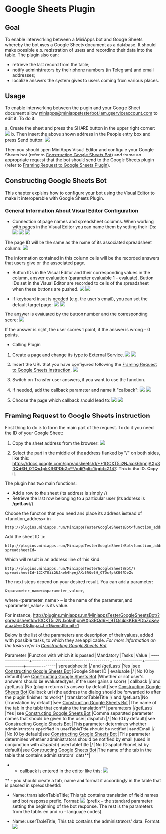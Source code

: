 # Google Sheets Plugin
## Goal

To enable interworking between a MiniApps bot and Google Sheets whereby the bot uses a Google Sheets document as a database. It should make possible e.g. registration of users and recording their data into the table. The plugin also can:

- retrieve the last record from the table;
- notify administrators by their phone numbers (in Telegram) and email addresses;
- localize answers the system gives to users coming from various places.

## Usage

To enable interworking between the plugin and your Google Sheet document allow miniapps@miniappstesterbot.iam.gserviceaccount.com to edit it. To do it:

a. Create the sheet and press the SHARE button in the upper right corner:
![](https://i.imgur.com/lEjAFXd.png)
b. Then insert the above shown address in the People entry box and press Send button:
![](https://i.imgur.com/X8rP7vb.png)

Then you should open MiniApps Visual Editor and configure your Google Sheets bot (refer to [Constructing Google Sheets Bot](#constructing-google-sheets-bot)) and frame an appropriate request that the bot should send to the Google Sheets plugin (refer to [Framing Request to Google Sheets Plugin](#framing-request-to-google-sheets-instruction)).

## Constructing Google Sheets Bot

This chapter explains how to configure your bot using the Visual Editor to make it interoperable with Google Sheets Plugin.

### General Information About Visual Editor Configuration

* Connection of page names and spreadsheet columns.
When working with pages in the Visual Editor you can name them by setting their IDs:
![](https://i.imgur.com/CoCewNh.png)
![](https://i.imgur.com/wlm427f.png) ![](https://i.imgur.com/HICDpii.png)

The page ID will be the same as the name of its associated spreadsheet column:
![](https://i.imgur.com/cBRLT01.png)

The information contained in this column cells will be the recorded answers that users give on the associated page.
* Button IDs in the Visual Editor and their corresponding values in the column, answer evaluation (parameter evaluable 1 - evaluate).
Button IDs set in the Visual Editor are recorded to cells of the spreadsheet when these buttons are pushed.
![](https://i.imgur.com/93zkqLu.png) 
![](https://i.imgur.com/EocsJss.png)

* If keyboard input is needed (e.g. the user's email), you can set the default target page:
![](https://i.imgur.com/8jvu6Qj.png)
![](https://i.imgur.com/HTTYSnL.png)

The answer is evaluated by the button number and the corresponding score:
![](https://i.imgur.com/VlALsut.png)

If the answer is right, the user scores 1 point, if the answer is wrong - 0 points.

* Calling Plugin:

1. Create a page and change its type to External Service.
![](https://i.imgur.com/Xs2ByBm.png)
![](https://i.imgur.com/Yed4RxL.png)

2. Insert the URL that you have configured following the [Framing Request to Google Sheets instruction](#framing-request-to-google-sheets-instruction).
![](https://i.imgur.com/nwNerHB.png)

3. Switch on Transfer user answers, if you want to use the function.

4. If needed, add the callback parameter and name it "callback":
![](https://i.imgur.com/xEt0sEA.png)
![](https://i.imgur.com/VWoEIRh.png)

5. Choose the page which callback should lead to:
![](https://i.imgur.com/owTVsKP.png)
![](https://i.imgur.com/5JNxJeT.png)
        
 ## Framing Request to Google Sheets instruction

First thing to do is to form the main part of the request. To do it you need the ID of your Google Sheet:

1. Copy the sheet address from the browser:
![](https://i.imgur.com/HytWfPz.png)

2. Select the part in the middle of the address flanked by "/" on both sides, like this: https://docs.google.com/spreadsheets/d/**1GCXT5ii2NJxok6hpnjAXp3RQd6H_9TQs4pkKB6PDbZc**/edit?pli=1#gid=2147. This is the ID. Copy it.

The plugin has two main functions:
* Add a row to the sheet (its address is simply /)
* Retrieve the last row belonging to a particular user (its address is /**getLast**/)

Choose the function that you need and place its address instead of <function_address> in 
```
http://plugins.miniapps.run/MiniappsTesterGoogleSheetsBot<function_address> 
```
Add the sheet ID to: 
```
http://plugins.miniapps.run/MiniappsTesterGoogleSheetsBot<function_address>?spreadsheetId=
```

Which will result in an address line of this kind: 
```
http://plugins.miniapps.run/MiniappsTesterGoogleSheetsBot/?spreadsheetId=1GCXT5ii2NJxok6hpnjAXp3RQd6H_9TQs4pkKB6PDbZc
```

The next steps depend on your desired result. You can add a parameter:
```
&<parameter_name>=<parameter_value>,
```

where <parameter_name> – is the name of the parameter, and <parameter_value> is its value.

For instance, http://plugins.miniapps.run/MiniappsTesterGoogleSheetsBot/?spreadsheetId=1GCXT5ii2NJxok6hpnjAXp3RQd6H_9TQs4pkKB6PDbZc&evaluable=0&dispatch=1&sendEmail=1

Below is the list of the parameters and description of their values, added with possible tasks, to which they are applicable. *For more information on the tasks refer to [Constructing Google Sheets Bot](#constructing-google-sheets-bot).*

Parameter       |Function with which it is passed       |Mandatory      |Tasks           |Value          |
----------------+---------------------------------------+---------------+----------------+---------------|
spreadsheetId   |/ and /getLast/        |Yes            |see [Constructing Google Sheets Bot](#constructing-google-sheets-bot)  |Google Sheet ID        |
evaluable	|/                      |No (0 by default)|see [Constructing Google Sheets Bot](#constructing-google-sheets-bot)        |Whether or not user's answers should be evaluated(yes, if the user gains a score)      |
callback	|/ and /getLast/        |No (plugin returns its answer by default)|see [Constructing Google Sheets Bot](#constructing-google-sheets-bot)|Callback url (the address the dialog should be forwarded to after the plugin finishes its work)* |
translationTableTitle                   |/ and /getLast/|No (Translation by default)|see [Constructing Google Sheets Bot](#constructing-google-sheets-bot) |The name of the tab in the table that contains the translation**|
parameters	|/getLast/	        |Yes	        |see [Constructing Google Sheets Bot](#constructing-google-sheets-bot) |Comma separated parameter names that should be given to the user|
dispatch        |/              	|No (0 by default)|see [Constructing Google Sheets Bot](#constructing-google-sheets-bot)        |This parameter determines whether administrators specified in userTableTitle should be notified|
sendEmail       |/                      |No (0 by default)|see [Constructing Google Sheets Bot](#constructing-google-sheets-bot)        |This parameter determines whether administrators should be notified by email (used in conjunction with *dispatch*)
userTableTitle	|/                      |No (DispatchPhoneList by default)|see [Constructing Google Sheets Bot](#constructing-google-sheets-bot)|The name of the tab in the table that contains administrators' data**|

* - callback is entered in the editor like this:
![](https://i.imgur.com/Ngi2Y0G.png)

** - you should create a tab, name and format it accordingly in the table that is passed in spreadsheetId:

- Name: translationTableTitle; This tab contains translation of field names and bot response prefix. Format:
![](https://i.imgur.com/B7I1iyu.png)
(prefix – the standard parameter setting the beginning of the bot response. The rest is the parameters from the table. en and ru - language codes).

- Name: userTableTitle; This tab contains the administrators' data. Format:
![](https://i.imgur.com/E5OWaI3.png)


